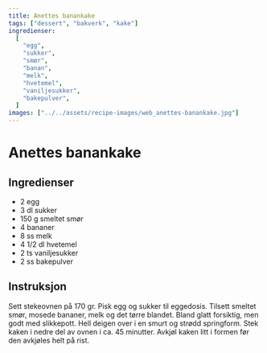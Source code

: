 ```yaml
---
title: Anettes banankake
tags: ["dessert", "bakverk", "kake"]
ingredienser:
  [
    "egg",
    "sukker",
    "smør",
    "banan",
    "melk",
    "hvetemel",
    "vaniljesukker",
    "bakepulver",
  ]
images: ["../../assets/recipe-images/web_anettes-banankake.jpg"]
---
```


# Anettes banankake

## Ingredienser

- 2 egg
- 3 dl sukker
- 150 g smeltet smør
- 4 bananer
- 8 ss melk
- 4 1/2 dl hvetemel
- 2 ts vaniljesukker
- 2 ss bakepulver

## Instruksjon

Sett stekeovnen på 170 gr. Pisk egg og sukker til eggedosis. Tilsett smeltet smør, mosede bananer, melk og det tørre blandet. Bland glatt forsiktig, men godt med slikkepott. Hell deigen over i en smurt og strødd springform. Stek kaken i nedre del av ovnen i ca. 45 minutter. Avkjøl kaken litt i formen før den avkjøles helt på rist.
